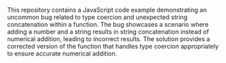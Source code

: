 This repository contains a JavaScript code example demonstrating an uncommon bug related to type coercion and unexpected string concatenation within a function. The bug showcases a scenario where adding a number and a string results in string concatenation instead of numerical addition, leading to incorrect results. The solution provides a corrected version of the function that handles type coercion appropriately to ensure accurate numerical addition.